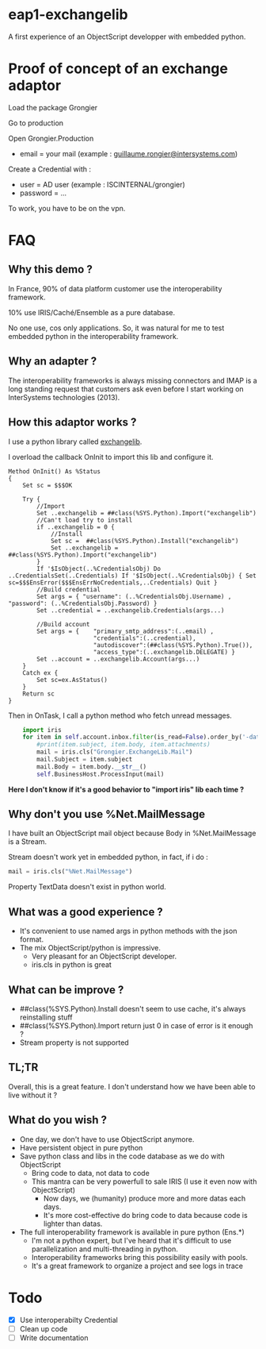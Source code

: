# eap1-exchangelib

A first experience of an ObjectScript developper with embedded python.

# Proof of concept of an exchange adaptor

Load the package Grongier

Go to production

Open Grongier.Production

- email = your mail (example : guillaume.rongier@intersystems.com)

Create a Credential with :
- user = AD user (example : ISCINTERNAL/grongier)
- password = ...

To work, you have to be on the vpn.

# FAQ

## Why this demo ?

In France, 90% of data platform customer use the interoperability framework.

10% use IRIS/Caché/Ensemble as a pure database.

No one use, cos only applications. So, it was natural for me to test embedded python in the interoperability framework.

## Why an adapter ?

The interoperability frameworks is always missing connectors and IMAP is a long standing request that customers ask even before I start working on InterSystems technologies (2013).

## How this adaptor works ?

I use a python library called [exchangelib](https://github.com/ecederstrand/exchangelib).

I overload the callback OnInit to import this lib and configure it.

```objectscript
Method OnInit() As %Status
{
    Set sc = $$$OK

    Try {
        //Import
        Set ..exchangelib = ##class(%SYS.Python).Import("exchangelib")
        //Can't load try to install
        if ..exchangelib = 0 {
            //Install
            Set sc =  ##class(%SYS.Python).Install("exchangelib")
            Set ..exchangelib = ##class(%SYS.Python).Import("exchangelib")
        }
        If '$IsObject(..%CredentialsObj) Do ..CredentialsSet(..Credentials) If '$IsObject(..%CredentialsObj) { Set sc=$$$EnsError($$$EnsErrNoCredentials,..Credentials) Quit }
        //Build credential
        Set args = { "username": (..%CredentialsObj.Username) , "password": (..%CredentialsObj.Password) }
        Set ..credential = ..exchangelib.Credentials(args...)

        //Build account
        Set args = {    "primary_smtp_address":(..email) , 
                        "credentials":(..credential), 
                        "autodiscover":(##class(%SYS.Python).True()), 
                        "access_type":(..exchangelib.DELEGATE) }
        Set ..account = ..exchangelib.Account(args...)
    }
    Catch ex {
        Set sc=ex.AsStatus()
    }
    Return sc
}
```

Then in OnTask, I call a python method who fetch unread messages.

```python
    import iris
    for item in self.account.inbox.filter(is_read=False).order_by('-datetime_received')[:100]:
        #print(item.subject, item.body, item.attachments)
        mail = iris.cls("Grongier.ExchangeLib.Mail")
        mail.Subject = item.subject
        mail.Body = item.body.__str__()
        self.BusinessHost.ProcessInput(mail)
```

**Here I don't know if it's a good behavior to "import iris" lib each time ?**

## Why don't you use %Net.MailMessage

I have built an ObjectScript mail object because Body in %Net.MailMessage is a Stream.

Stream doesn't work yet in embedded python, in fact, if i do :

```python
mail = iris.cls("%Net.MailMessage")
```

Property TextData doesn't exist in python world.

## What was a good experience ?

* It's convenient to use named args in python methods with the json format.
* The mix ObjectScript/python is impressive. 
  * Very pleasant for an ObjectScript developer.
  * iris.cls in python is great

## What can be improve ?

* ##class(%SYS.Python).Install doesn't seem to use cache, it's always reinstalling stuff
* ##class(%SYS.Python).Import return just 0 in case of error is it enough ?
* Stream property is not supported

## TL;TR

Overall, this is a great feature. I don't understand how we have been able to live without it ?

## What do you wish ?

* One day, we don't have to use ObjectScript anymore.
* Have persistent object in pure python
* Save python class and libs in the code database as we do with ObjectScript
  * Bring code to data, not data to code
  * This mantra can be very powerfull to sale IRIS (I use it even now with ObjectScript)
    * Now days, we (humanity) produce more and more datas each days.
    * It's more cost-effective do bring code to data because code is lighter than datas.
* The full interoperability framework is available in pure python (Ens.*)
  * I'm not a python expert, but I've heard that it's difficult to use parallelization and multi-threading in python.
  * Interoperability frameworks bring this possibility easily with pools.
  * It's a great framework to organize a project and see logs in trace

# Todo 

- [x] Use interoperabilty Credential
- [ ] Clean up code
- [ ] Write documentation
